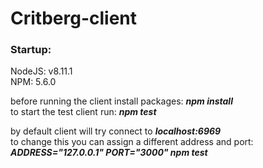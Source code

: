 # Critberg-client
### Startup:
NodeJS: v8.11.1  
NPM: 5.6.0

before running the client install packages: ***npm install***  
to start the test client run: ***npm test***

by default client will try connect to ***localhost:6969***  
to change this you can assign a different address and port: ***ADDRESS="127.0.0.1" PORT="3000" npm test***
